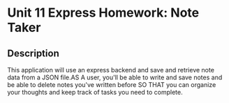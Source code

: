 # Unit 11 Express Homework: Note Taker

## Description
This application will use an express backend and save and retrieve note data from a JSON file.AS A user, you'll be able to write and save notes
and be able to delete notes you've written before
SO THAT you can organize your thoughts and keep track of tasks you need to complete.